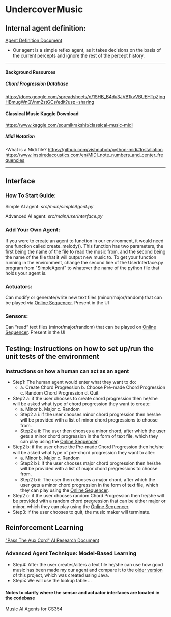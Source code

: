 # UndercoverMusic

## Internal agent definition:
[Agent Definition Document](https://docs.google.com/document/d/1YfatTyF1Ui6guxlBx6pBeKooGJN84Sf_J7s8BFprLtY/edit?usp=sharing)
- Our agent is a simple reflex agent, as it takes decisions on the basis of the current percepts and ignore the rest of the percept history.
------------------------------------------------------------------------------------------------------------------------------------------------
#### Background Resources
##### Chord Progression Database
https://docs.google.com/spreadsheets/d/1SHB_B4du3JVB1kvVBUEHTpZjpqHBmugWnQVnm2stGCs/edit?usp=sharing
#### Classical Music Kaggle Download
https://www.kaggle.com/soumikrakshit/classical-music-midi
##### Midi Notation
-What is a Midi file?
https://github.com/vishnubob/python-midi#Installation
https://www.inspiredacoustics.com/en/MIDI_note_numbers_and_center_frequencies

----------------------------------------------------------------------------------------------------------------------------------------------------
## Interface
### How To Start Guide:
Simple AI agent: *src/main/simpleAgent.py*

Advanced AI agent: *src/main/userInterface.py*

### Add Your Own Agent:
If you were to create an agent to function in our environment, it would need one function called create_melody(). This function has two parameters, the first being the name of the file to read the music from, and the second being the name of the file that it will output new music to. To get your function running in the environment, change the second line of the UserInterface.py program from "SimpleAgent" to whatever the name of the python file that holds your agent is.

### Actuators:
Can modify or generate/write new text files (minor/major/random) that can be played via [Online Sequencer](https://onlinesequencer.net).
Present in the UI
### Sensors:
Can “read” text files (minor/major/random) that can be played on [Online Sequencer](https://onlinesequencer.net).
Present in the UI

## Testing: Instructions on how to set up/run the unit tests of the environment
### Instructions on how a human can act as an agent
* Step1: The human agent would enter what they want to do:
  * a. Create Chord Progression b. Choose Pre-made Chord Progression c. Random Chord Progression d. Quit
* Step2 a: if the user chooses to create chord progression then he/she will be asked what type of chord progression they want to create:
  * a. Minor b. Major c. Random
   * Step2 a i: if the user chooses minor chord progression then he/she will be provided with a list of minor chord pregressions to choose from.
   * Step2 a ii: The user then chooses a minor chord, after which the user gets a minor chord progression in the form of text file, which they can play using the [Online Sequencer](https://onlinesequencer.net).
* Step2 b: if the user chose the Pre-made Chord Progression then he/she will be asked what type of pre-chord progression they want to alter:
  * a. Minor b. Major c. Random
   * Step2 b i: if the user chooses major chord progression then he/she will be provided with a list of major chord pregressions to choose from.
   * Step2 b ii: The user then chooses a major chord, after which the user gets a minor chord progression in the form of text file, which they can play using the [Online Sequencer](https://onlinesequencer.net).
* Step2 c: if the user chooses random Chord Progression then he/she will be provided with a random chord pregression that can be either major or minor, which they can play using the [Online Sequencer](https://onlinesequencer.net).
* Step3: if the user chooses to quit, the music maker will terminate.

## Reinforcement Learning
["Pass The Aux Cord" AI Research Document](https://docs.google.com/document/d/1x7phFnvde3zQvrCTQr8cjssvMsfydeEX6EEBQ_0cyyc/edit)
### Advanced Agent Technique: Model-Based Learning
* Step4: After the user creates/alters a text file he/she can use how good music has been made my our agent and compare it to the [older version](https://github.com/timothymarotta/aimusicmaker) of this project, which was created using Java.
* Step5: We will use the lookup table ... 

#### Notes to clarify where the sensor and actuator interfaces are located in the codebase

Music AI Agents for CS354
